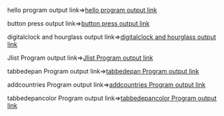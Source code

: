 hello program output link=>[hello program output link](https://github.com/poojaK853/JavaPrograms/blob/main/Swing%20programs/p4_a.png)

button press output link=>[button press output link](https://github.com/poojaK853/JavaPrograms/blob/main/p4_b.png)

digitalclock and hourglass output link=>[digitalclock and hourglass output link](https://github.com/poojaK853/JavaPrograms/blob/main/p4_c.jpg)

Jlist Program output link=>[Jlist Program output link](https://github.com/poojaK853/JavaPrograms/blob/main/p5_a.png)

tabbedepan Program output link=>[tabbedepan Program output link](https://github.com/poojaK853/JavaPrograms/blob/main/p5_b.png)

addcountries Program output link=>[addcountries Program output link](https://github.com/poojaK853/JavaPrograms/blob/main/p5_c.png)

tabbedepancolor Program output link=>[tabbedepancolor Program output link](https://github.com/poojaK853/JavaPrograms/blob/main/p5_d.png)
